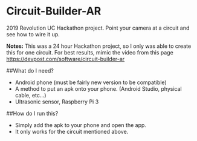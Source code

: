 # Circuit-Builder-AR
2019 Revolution UC Hackathon project. Point your camera at a circuit and see how to wire it up.

**Notes:** This was a 24 hour Hackathon project, so I only was able to create this for one circuit. For best results, mimic the video from this page https://devpost.com/software/circuit-builder-ar

##What do I need?
* Android phone (must be fairly new version to be compatible)
* A method to put an apk onto your phone. (Android Studio, physical cable, etc...)
* Ultrasonic sensor, Raspberry Pi 3

##How do I run this?
* Simply add the apk to your phone and open the app.
* It only works for the circuit mentioned above.
